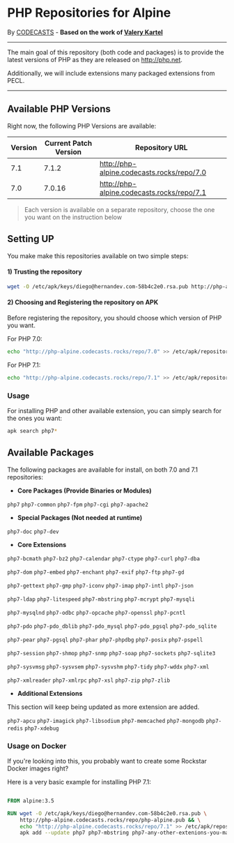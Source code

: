 # PHP Repositories for Alpine

By [CODECASTS](https://codecasts.com.br) - **Based on the work of [Valery Kartel](https://github.com/vakartel)**

---
The main goal of this repository (both code and packages) is to provide the latest versions of PHP as they are released on http://php.net.

Additionally, we will include extensions many packaged extensions from PECL.

---

## Available PHP Versions

Right now, the following PHP Versions are available:

| Version | Current Patch Version | Repository URL  |
|---------|-----------------------|-----------------|
| 7.1     | 7.1.2                 | http://php-alpine.codecasts.rocks/repo/7.0 |
| 7.0     | 7.0.16                | http://php-alpine.codecasts.rocks/repo/7.1 |

> Each version is available on a separate repository, choose the one you want on the instruction below

## Setting UP

You make make this repositories available on two simple steps:

#### 1) Trusting the repository
```bash
wget -O /etc/apk/keys/diego@hernandev.com-58b4c2e0.rsa.pub http://php-alpine.codecasts.rocks/repo/php-alpine.pub
```

#### 2) Choosing and Registering the repository on APK

Before registering the repository, you should choose which version of PHP you want.

For PHP 7.0:

```bash
echo "http://php-alpine.codecasts.rocks/repo/7.0" >> /etc/apk/repositories
```

For PHP 7.1:

```bash
echo "http://php-alpine.codecasts.rocks/repo/7.1" >> /etc/apk/repositories
```

### Usage

For installing PHP and other available extension, you can simply search for the ones you want:

```bash
apk search php7*
```


## Available Packages

The following packages are available for install, on both 7.0 and 7.1 repositories:

- **Core Packages (Provide Binaries or Modules)**

`php7` `php7-common` `php7-fpm` `php7-cgi` `php7-apache2`

- **Special Packages (Not needed at runtime)**

`php7-doc` `php7-dev`

- **Core Extensions**

`php7-bcmath` `php7-bz2` `php7-calendar` `php7-ctype` `php7-curl` `php7-dba` 

`php7-dom` `php7-embed` `php7-enchant` `php7-exif` `php7-ftp` `php7-gd` 

`php7-gettext` `php7-gmp` `php7-iconv` `php7-imap` `php7-intl` `php7-json`

`php7-ldap` `php7-litespeed` `php7-mbstring` `php7-mcrypt` `php7-mysqli`

`php7-mysqlnd` `php7-odbc` `php7-opcache` `php7-openssl` `php7-pcntl`

`php7-pdo` `php7-pdo_dblib` `php7-pdo_mysql` `php7-pdo_pgsql` `php7-pdo_sqlite`

`php7-pear` `php7-pgsql` `php7-phar` `php7-phpdbg` `php7-posix` `php7-pspell`

`php7-session` `php7-shmop` `php7-snmp` `php7-soap` `php7-sockets` `php7-sqlite3`

`php7-sysvmsg` `php7-sysvsem` `php7-sysvshm` `php7-tidy` `php7-wddx` `php7-xml` 

`php7-xmlreader` `php7-xmlrpc` `php7-xsl` `php7-zip` `php7-zlib`
  
- **Additional Extensions**

This section will keep being updated as more extension are added.

`php7-apcu` `php7-imagick` `php7-libsodium` `php7-memcached`
`php7-mongodb` `php7-redis` `php7-xdebug`


### Usage on Docker

If you're looking into this, you probably want to create some Rockstar Docker images right?

Here is a very basic example for installing PHP 7.1:

```dockerfile

FROM alpine:3.5

RUN wget -O /etc/apk/keys/diego@hernandev.com-58b4c2e0.rsa.pub \
    http://php-alpine.codecasts.rocks/repo/php-alpine.pub && \
    echo "http://php-alpine.codecasts.rocks/repo/7.1" >> /etc/apk/repositories && \
    apk add --update php7 php7-mbstring php7-any-other-extenions-you-may-want

```


